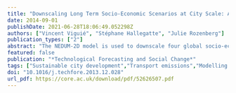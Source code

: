 ```yaml
---
title: "Downscaling Long Term Socio-Economic Scenarios at City Scale: A Case Study on Paris"
date: 2014-09-01
publishDate: 2021-06-28T18:06:49.052298Z
authors: ["Vincent Viguié", "Stéphane Hallegatte", "Julie Rozenberg"]
publication_types: ["2"]
abstract: "The NEDUM-2D model is used to downscale four global socio-economic scenarios at city scale and simulate the evolution of the Paris urban area between 1900 and 2100. It is based on a dynamic extension of the classical urban economic theory, to explain the spatial distribution of land and real estate values, dwelling surfaces, population density and building heights and density. A validation over the 1900– 2010 period shows that the model reproduces available data and captures the main determinants of city shape evolution. From four global scenarios and additional local inputs, 32 local scenarios are created and analyzed. Main drivers of urban sprawl and climate and flood vulnerability appear to be local demographic growth and local policies; global factors, such as energy and transport prices, even including possible peak-oil and carbon taxes, have only a limited influence on them. Conversely, transport-related greenhouse gas emissions are mainly driven by global factors, namely vehicle efficiency changes, not by land use. As a consequence, very strict urban policies – including reconstruction – would become necessary to control emissions from urban transportation if technologies reveal unable to do so. These scenarios are a useful input for the design and assessment of mitigation and adaptation policies at local scale."
featured: false
publication: "*Technological Forecasting and Social Change*"
tags: ["Sustainable city development","Transport emissions","Modelling city evolutions",]
doi: "10.1016/j.techfore.2013.12.028"
url_pdf: https://core.ac.uk/download/pdf/52626507.pdf
---
```


